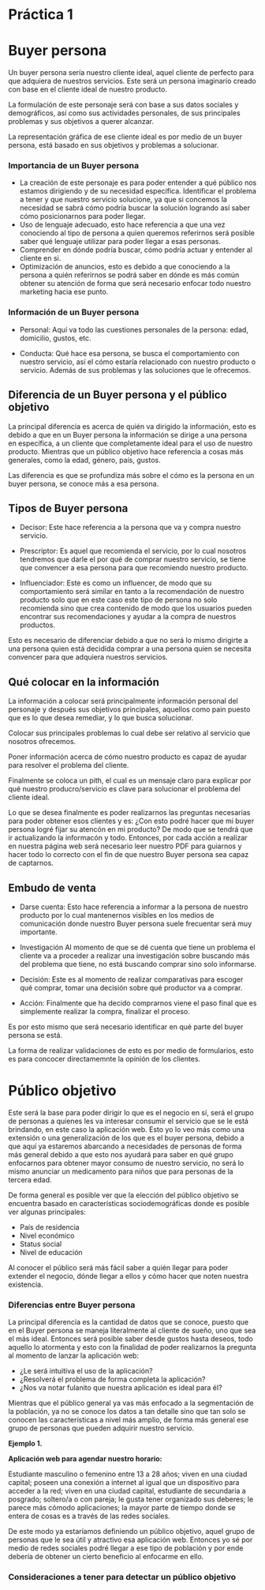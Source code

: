 # Práctica 1

# **Buyer persona**
Un buyer persona sería nuestro cliente ideal, aquel cliente de perfecto para que adquiera de nuestros servicios. Este será un persona imaginario creado con base en el cliente ideal de nuestro producto. 

La formulación de este personaje será con base a sus datos sociales y demográficos, así como sus actividades personales, de sus principales problemas y sus objetivos a querer alcanzar.

La representación gráfica de ese cliente ideal es por medio de un buyer persona, está basado en sus objetivos y problemas a solucionar. 

### **Importancia de un Buyer persona**
* La creación de este personaje es para poder entender a qué público nos estamos dirigiendo y de su necesidad específica. Identificar el problema a tener y que nuestro servicio solucione, ya que si concemos la necesidad se sabrá cómo podría buscar la solución logrando así saber cómo posicionarnos para poder llegar.
* Uso de lenguaje adecuado, esto hace referencia a que una vez conociendo al tipo de persona a quien queremos referirnos será posible saber qué lenguaje utilizar para poder llegar a esas personas. 
* Comprender en dónde podría buscar, cómo podría actuar y entender al cliente en si.
* Optimización de anuncios, esto es debido a que conociendo a la persona a quién referirnos se podrá saber en dónde es más común obtener su atención de forma que será necesario enfocar todo nuestro marketing hacia ese punto.

### **Información de un Buyer persona**
* Personal:
  Aquí va todo las cuestiones personales de la persona: edad, domicilio, gustos, etc.
  
 * Conducta:
   Qué hace esa persona, se busca el comportamiento con nuestro servicio, así el cómo estaría relacionado con nuestro producto o servicio.
   Además de sus problemas y las soluciones que le ofrecemos.
  
  
 ## **Diferencia de un Buyer persona y el público objetivo**
  La principal diferencia es acerca de quién va dirigido la información, esto es debido a que en un Buyer persona la información se dirige a una persona en específica, a un cliente que completamente ideal para el uso de nuestro producto. Mientras que un público objetivo hace referencia a cosas más generales, como la edad, género, país, gustos.
  
  Las diferencia es que se profundiza más sobre el cómo es la persona en un buyer persona, se conoce más a esa persona.
  
 ## **Tipos de Buyer persona**
 * Decisor:
   Este hace referencia a la persona que va y compra nuestro servicio.
 
 * Prescriptor:
   Es aquel que recomienda el servicio, por lo cual nosotros tendremos que darle el por qué de comprar nuestro servicio, se tiene que convencer a esa persona para que recomiendo nuestro producto.
   
 * Influenciador:
   Este es como un influencer, de modo que su comportamiento será similar en tanto a la recomendación de nuestro producto solo que en este caso este tipo de persona no solo recomienda sino que crea contenido de modo que los usuarios pueden encontrar sus recomendaciones y ayudar a la compra de nuestros productos.
 
Esto es necesario de diferenciar debido a que no será lo mismo dirigirte a una persona quien está decidida comprar a una persona quien se necesita convencer para que adquiera nuestros servicios.

## **Qué colocar en la información**
La información a colocar será principalmente información personal del personaje y después sus objetivos principales, aquellos como pain puesto que es lo que desea remediar, y lo que busca solucionar.

Colocar sus principales problemas lo cual debe ser relativo al servicio que nosotros ofrecemos. 

Poner información acerca de cómo nuestro producto es capaz de ayudar para resolver el problema del cliente.

Finalmente se coloca un pith, el cual es un mensaje claro para explicar por qué nuestro producro/servicio es clave para solucionar el problema del cliente ideal.


Lo que se desea finalmente es poder realizarnos las preguntas necesarias para poder obtener esos clientes y es: ¿Con esto podré hacer que mi buyer persona logré fijar su atencón en mi producto? De modo que se tendrá que ir actualizando la informacón y todo. Entonces, por cada acción a realizar en nuestra página web será necesario leer nuestro PDF para guiarnos y hacer todo lo correcto con el fin de que nuestro Buyer persona sea capaz de captarnos. 

## **Embudo de venta**
* Darse cuenta:
  Esto hace referencia a informar a la persona de nuestro producto por lo cual mantenernos visibles en los medios de comunicación donde nuestro Buyer persona suele frecuentar será muy importante. 

* Investigación
Al momento de que se dé cuenta que tiene un problema el cliente va a proceder a realizar una investigación sobre buscando más del problema que tiene, no está buscando comprar sino solo informarse.

* Decisión:
  Este es al momento de realizar comparativas para escoger qué comprar, tomar una decisión sobre qué productor va a comprar.

* Acción:
  Finalmente que ha decido comprarnos viene el paso final que es simplemente realizar la compra, finalizar el proceso.
 
Es por esto mismo que será necesario identificar en qué parte del buyer persona se está.

La forma de realizar validaciones de esto es por medio de formularios, esto es para concocer directamemnte la opinión de los clientes. 



# **Público objetivo**
Este será la base para poder dirigir lo que es el negocio en sí, será el grupo de personas a quienes les va interesar consumir el servicio que se le está brindando, en este caso la aplicación web. Esto yo lo veo más como una extensión o una generalización de los que es el buyer persona, debido a que aquí ya estaremos abarcando a necesidades de personas de forma más general debido a que esto nos ayudará para saber en qué grupo enfocarnos para obtener mayor consumo de nuestro servicio, no será lo mismo anunciar un medicamento para niños que para personas de la tercera edad. 

De forma general es posible ver que la elección del público objetivo se encuentra basado en características sociodemográficas donde es posible ver algunas principales:

* País de residencia
* Nivel económico
* Status social
* Nivel de educación

Al conocer el público será más fácil saber a quién llegar para poder extender el negocio, dónde llegar a ellos y cómo hacer que noten nuestra existencia.

### **Diferencias entre Buyer persona**
La principal diferencia es la cantidad de datos que se conoce, puesto que en el Buyer persona se maneja literalmente al cliente de sueño, uno que sea el más ideal. Entonces será posible saber desde gustos hasta deseos, todo aquello lo atormenta y esto con la finalidad de poder realizarnos la pregunta al momento de lanzar la aplicación web:

* ¿Le será intuitiva el uso de la aplicación?
* ¿Resolverá el problema de forma completa la aplicación?
* ¿Nos va notar fulanito que nuestra aplicación es ideal para él?

Mientras que el público general ya vas más enfocado a la segmentación de la población, ya no se conoce los datos a tan detalle sino que tan solo se conocen las características a nivel más amplio, de forma más general ese grupo de personas que pueden adquirir nuestro servicio.

**Ejemplo 1.**

**Aplicación web para agendar nuestro horario:**

Estudiante masculino o femenino entre 13 a 28 años; viven en una ciudad capital; poseen una conexión a internet al igual que un dispositivo para acceder a la red; viven en una ciudad capital, estudiante de secundaria a posgrado; soltero/a o con pareja; le gusta tener organizado sus deberes; le parece más cómodo aplicaciones; la mayor parte de tiempo donde se entera de cosas es a través de las redes sociales.

De este modo ya estaríamos definiendo un público objetivo, aquel grupo de personas que le sea útil y atractivo esa aplicación web. Entonces yo sé por medio de redes sociales podré llegar a ese tipo de población y por ende debería de obtener un cierto beneficio al enfocarme en ello.

### **Consideraciones a tener para detectar un público objetivo**
